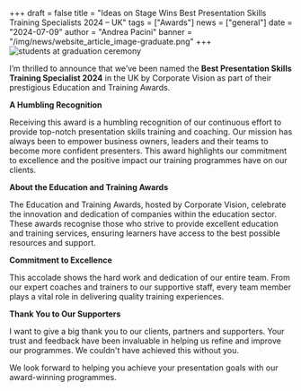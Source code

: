 +++
draft = false
title = "Ideas on Stage Wins Best Presentation Skills Training Specialists 2024 – UK"
tags = ["Awards"]
news = ["general"]
date = "2024-07-09"
author = "Andrea Pacini"
banner = "/img/news/website_article_image-graduate.png"
+++
![students at graduation ceremony](/img/news/website_article_image-graduate.png "Students at Graduation Ceremony")

I’m thrilled to announce that we’ve been named the **Best Presentation Skills Training Specialist 2024** in the UK by Corporate Vision as part of their prestigious Education and Training Awards.



**A Humbling Recognition**

Receiving this award is a humbling recognition of our continuous effort to provide top-notch presentation skills training and coaching. Our mission has always been to empower business owners, leaders and their teams to become more confident presenters. This award highlights our commitment to excellence and the positive impact our training programmes have on our clients.



**About the Education and Training Awards**

The Education and Training Awards, hosted by Corporate Vision, celebrate the innovation and dedication of companies within the education sector. These awards recognise those who strive to provide excellent education and training services, ensuring learners have access to the best possible resources and support. 



**Commitment to Excellence**

This accolade shows the hard work and dedication of our entire team. From our expert coaches and trainers to our supportive staff, every team member plays a vital role in delivering quality training experiences. 



**Thank You to Our Supporters**

I want to give a big thank you to our clients, partners and supporters. Your trust and feedback have been invaluable in helping us refine and improve our programmes. We couldn't have achieved this without you.



We look forward to helping you achieve your presentation goals with our award-winning programmes.
